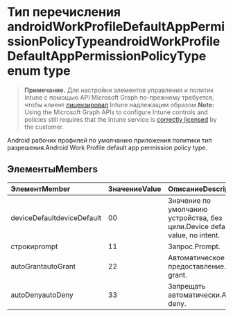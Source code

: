 # <a name="androidworkprofiledefaultapppermissionpolicytype-enum-type"></a><span data-ttu-id="6867e-101">Тип перечисления androidWorkProfileDefaultAppPermissionPolicyType</span><span class="sxs-lookup"><span data-stu-id="6867e-101">androidWorkProfileDefaultAppPermissionPolicyType enum type</span></span>

> <span data-ttu-id="6867e-102">**Примечание.** Для настройки элементов управления и политик Intune с помощью API Microsoft Graph по-прежнему требуется, чтобы клиент [лицензировал](https://go.microsoft.com/fwlink/?linkid=839381) Intune надлежащим образом.</span><span class="sxs-lookup"><span data-stu-id="6867e-102">**Note:** Using the Microsoft Graph APIs to configure Intune controls and policies still requires that the Intune service is [correctly licensed](https://go.microsoft.com/fwlink/?linkid=839381) by the customer.</span></span>

<span data-ttu-id="6867e-103">Android рабочих профилей по умолчанию приложения политики тип разрешения.</span><span class="sxs-lookup"><span data-stu-id="6867e-103">Android Work Profile default app permission policy type.</span></span>
## <a name="members"></a><span data-ttu-id="6867e-104">Элементы</span><span class="sxs-lookup"><span data-stu-id="6867e-104">Members</span></span>
|<span data-ttu-id="6867e-105">Элемент</span><span class="sxs-lookup"><span data-stu-id="6867e-105">Member</span></span>|<span data-ttu-id="6867e-106">Значение</span><span class="sxs-lookup"><span data-stu-id="6867e-106">Value</span></span>|<span data-ttu-id="6867e-107">Описание</span><span class="sxs-lookup"><span data-stu-id="6867e-107">Description</span></span>|
|:---|:---|:---|
|<span data-ttu-id="6867e-108">deviceDefault</span><span class="sxs-lookup"><span data-stu-id="6867e-108">deviceDefault</span></span>|<span data-ttu-id="6867e-109">0</span><span class="sxs-lookup"><span data-stu-id="6867e-109">0</span></span>|<span data-ttu-id="6867e-110">Значение по умолчанию устройства, без цели.</span><span class="sxs-lookup"><span data-stu-id="6867e-110">Device default value, no intent.</span></span>|
|<span data-ttu-id="6867e-111">строки</span><span class="sxs-lookup"><span data-stu-id="6867e-111">prompt</span></span>|<span data-ttu-id="6867e-112">1</span><span class="sxs-lookup"><span data-stu-id="6867e-112">1</span></span>|<span data-ttu-id="6867e-113">Запрос.</span><span class="sxs-lookup"><span data-stu-id="6867e-113">Prompt.</span></span>|
|<span data-ttu-id="6867e-114">autoGrant</span><span class="sxs-lookup"><span data-stu-id="6867e-114">autoGrant</span></span>|<span data-ttu-id="6867e-115">2</span><span class="sxs-lookup"><span data-stu-id="6867e-115">2</span></span>|<span data-ttu-id="6867e-116">Автоматическое предоставление.</span><span class="sxs-lookup"><span data-stu-id="6867e-116">Auto grant.</span></span>|
|<span data-ttu-id="6867e-117">autoDeny</span><span class="sxs-lookup"><span data-stu-id="6867e-117">autoDeny</span></span>|<span data-ttu-id="6867e-118">3</span><span class="sxs-lookup"><span data-stu-id="6867e-118">3</span></span>|<span data-ttu-id="6867e-119">Запрещать автоматически.</span><span class="sxs-lookup"><span data-stu-id="6867e-119">Auto deny.</span></span>|



